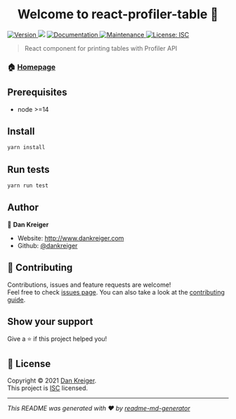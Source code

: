 <h1 align="center">Welcome to react-profiler-table 👋</h1>
<p>
  <a href="https://www.npmjs.com/package/@dankreiger/react-profiler-table" target="_blank">
    <img alt="Version" src="https://img.shields.io/npm/v/@dankreiger/react-profiler-table.svg">
  </a>
  <img src="https://img.shields.io/badge/node-%3E%3D14-blue.svg" />
  <a href="https://github.com/dankreiger/react-profiler-table#readme" target="_blank">
    <img alt="Documentation" src="https://img.shields.io/badge/documentation-yes-brightgreen.svg" />
  </a>
  <a href="https://github.com/dankreiger/react-profiler-table/graphs/commit-activity" target="_blank">
    <img alt="Maintenance" src="https://img.shields.io/badge/Maintained%3F-yes-green.svg" />
  </a>
  <a href="https://github.com/dankreiger/react-profiler-table/blob/master/LICENSE" target="_blank">
    <img alt="License: ISC" src="https://img.shields.io/github/license/dankreiger/@dankreiger/react-profiler-table" />
  </a>
</p>

> React component for printing tables with Profiler API

### 🏠 [Homepage](https://github.com/dankreiger/react-profiler-table#readme)

## Prerequisites

- node >=14

## Install

```sh
yarn install
```

## Run tests

```sh
yarn run test
```

## Author

👤 **Dan Kreiger**

* Website: http://www.dankreiger.com
* Github: [@dankreiger](https://github.com/dankreiger)

## 🤝 Contributing

Contributions, issues and feature requests are welcome!<br />Feel free to check [issues page](https://github.com/dankreiger/react-profiler-table/issues). You can also take a look at the [contributing guide](https://github.com/dankreiger/react-profiler-table/blob/master/CONTRIBUTING.md).

## Show your support

Give a ⭐️ if this project helped you!

## 📝 License

Copyright © 2021 [Dan Kreiger](https://github.com/dankreiger).<br />
This project is [ISC](https://github.com/dankreiger/react-profiler-table/blob/master/LICENSE) licensed.

***
_This README was generated with ❤️ by [readme-md-generator](https://github.com/kefranabg/readme-md-generator)_